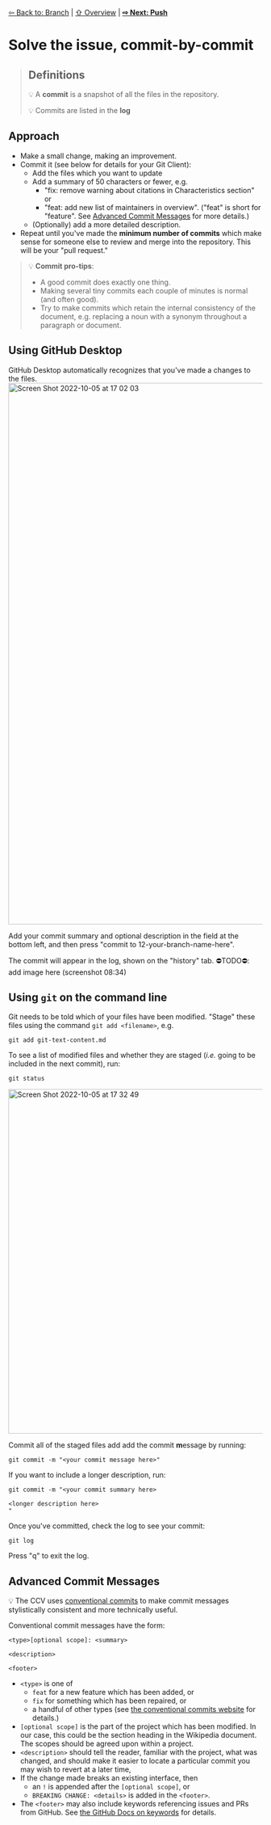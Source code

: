 [⇦ Back to: Branch](how-to-branch.md) | [⇧ Overview](README.md) | [**⇨ Next: Push**](how-to-push.md)

# Solve the issue, commit-by-commit

> ## Definitions
> 💡 A **commit** is a snapshot of all the files in the repository.
> 
> 💡 Commits are listed in the **log** 

## Approach

- Make a small change, making an improvement.
- Commit it (see below for details for your Git Client):
  - Add the files which you want to update
  - Add a summary of 50 characters or fewer, e.g. 
    - "fix: remove warning about citations in Characteristics section" or 
    - "feat: add new list of maintainers in overview". ("feat" is short for "feature". See [Advanced Commit Messages](#advanced-commit-messages) for more details.)
  - (Optionally) add a more detailed description.
- Repeat until you've made the **minimum number of commits** which make sense for someone else to review and merge into the repository. This will be your "pull request."


> 💡 **Commit pro-tips**:
> - A good commit does exactly one thing. 
> - Making several tiny commits each couple of minutes is normal (and often good).
> - Try to make commits which retain the internal consistency of the document, e.g. replacing a noun with a synonym throughout a paragraph or document.


## Using GitHub Desktop
GitHub Desktop automatically recognizes that you've made a changes to the files.
<img width="1072" alt="Screen Shot 2022-10-05 at 17 02 03" src="https://user-images.githubusercontent.com/2803227/194164478-218c4046-2769-45dd-8d06-102f5d2b4ac0.png">

Add your commit summary and optional description in the field at the bottom left, and then press "commit to 12-your-branch-name-here".

The commit will appear in the log, shown on the "history" tab.
⛔️TODO⛔️: add image here (screenshot 08:34)

## Using `git` on the command line

Git needs to be told which of your files have been modified. "Stage" these files using the command `git add <filename>`, e.g.

```shell
git add git-text-content.md
```

To see a list of modified files and whether they are staged (*i.e.* going to be included in the next commit), run:

```shell
git status
```

<img width="682" alt="Screen Shot 2022-10-05 at 17 32 49" src="https://user-images.githubusercontent.com/2803227/194168104-b12b4b6a-a14c-4ae0-8a47-530f97d9cf7e.png">

Commit all of the staged files add add the commit **m**essage by running:
```shell
git commit -m "<your commit message here>"
```

If you want to include a longer description, run:
```shell
git commit -m "<your commit summary here>

<longer description here>
"
```

Once you've committed, check the log to see your commit:
```shell
git log
```

Press "q" to exit the log.

## Advanced Commit Messages

💡 The CCV uses [conventional commits](https://www.conventionalcommits.org/) to make commit messages stylistically consistent and more technically useful.

Conventional commit messages have the form: 
```
<type>[optional scope]: <summary>

<description>

<footer>
```

- `<type>` is one of 
  - `feat` for a new feature which has been added, or 
  - `fix` for something which has been repaired, or 
  - a handful of other types (see [the conventional commits website](https://www.conventionalcommits.org/) for details.)
- `[optional scope]` is the part of the project which has been modified. In our case, this could be the section heading in the Wikipedia document. The scopes should be agreed upon within a project.
- `<description>` should tell the reader, familiar with the project, what was changed, and should make it easier to locate a particular commit you may wish to revert at a later time, 
- If the change made breaks an existing interface, then 
  - an `!` is appended after the `[optional scope]`, or 
  - `BREAKING CHANGE: <details>` is added in the `<footer>`.
- The `<footer>` may also include keywords referencing issues and PRs from GitHub. See [the GitHub Docs on keywords](https://docs.github.com/en/get-started/writing-on-github/working-with-advanced-formatting/using-keywords-in-issues-and-pull-requests) for details.